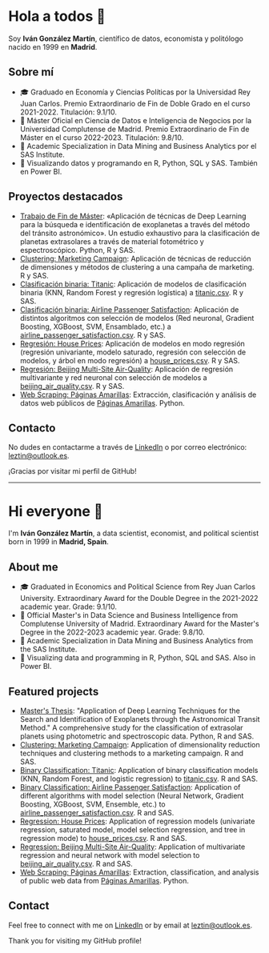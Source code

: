 # Hola a todos 👋

Soy **Iván González Martín**, científico de datos, economista y politólogo nacido en 1999 en **Madrid**.

## Sobre mí

- 🎓 Graduado en Economía y Ciencias Políticas por la Universidad Rey Juan Carlos. Premio Extraordinario de Fin de Doble Grado en el curso 2021-2022. Titulación: 9.1/10.
- 💼 Máster Oficial en Ciencia de Datos e Inteligencia de Negocios por la Universidad Complutense de Madrid. Premio Extraordinario de Fin de Máster en el curso 2022-2023. Titulación: 9.8/10.
- 🧮 Academic Specialization in Data Mining and Business Analytics por el SAS Institute.
- 🤖 Visualizando datos y programando en R, Python, SQL y SAS. También en Power BI.

## Proyectos destacados

- [Trabajo de Fin de Máster](https://github.com/Leztin/TFM): «Aplicación de técnicas de Deep Learning para la búsqueda e identificación de exoplanetas a través del método del tránsito astronómico». Un estudio exhaustivo para la clasificación de planetas extrasolares a través de material fotométrico y espectroscópico. Python, R y SAS.
- [Clustering: Marketing Campaign](https://github.com/Leztin/Marketing_Campaign): Aplicación de técnicas de reducción de dimensiones y métodos de clustering a una campaña de marketing. R y SAS.
- [Clasificación binaria: Titanic](https://github.com/Leztin/Titanic): Aplicación de modelos de clasificación binaria (KNN, Random Forest y regresión logística) a [titanic.csv](https://www.kaggle.com/datasets/yasserh/titanic-dataset). R y SAS.
- [Clasificación binaria: Airline Passenger Satisfaction](https://github.com/Leztin/Airline_Passenger_Satisfaction): Aplicación de distintos algoritmos con selección de modelos (Red neuronal, Gradient Boosting, XGBoost, SVM, Ensamblado, etc.) a [airline_passenger_satisfaction.csv](https://www.kaggle.com/datasets/teejmahal20/airline-passenger-satisfaction). R y SAS.
- [Regresión: House Prices](https://github.com/Leztin/House_Prices): Aplicación de modelos en modo regresión (regresión univariante, modelo saturado, regresión con selección de modelos, y árbol en modo regresión) a [house_prices.csv](https://www.kaggle.com/competitions/house-prices-advanced-regression-techniques). R y SAS.
- [Regresión: Beijing Multi-Site Air-Quality](https://github.com/Leztin/Beijing_Multi-Site_Air-Quality): Aplicación de regresión multivariante y red neuronal con selección de modelos a [beijing_air_quality.csv](https://www.kaggle.com/datasets/sid321axn/beijing-multisite-airquality-data-set). R y SAS.
- [Web Scraping: Páginas Amarillas](https://github.com/Leztin/Paginas_Amarillas): Extracción, clasificación y análisis de datos web públicos de [Páginas Amarillas](https://www.paginasamarillas.es/). Python.

## Contacto

No dudes en contactarme a través de [LinkedIn](https://www.linkedin.com/in/IvánGonzálezMartín/) o por correo electrónico: leztin@outlook.es.

¡Gracias por visitar mi perfil de GitHub!

---
            
# Hi everyone 👋

I'm **Iván González Martín**, a data scientist, economist, and political scientist born in 1999 in **Madrid, Spain**.

## About me

- 🎓 Graduated in Economics and Political Science from Rey Juan Carlos University. Extraordinary Award for the Double Degree in the 2021-2022 academic year. Grade: 9.1/10.
- 💼 Official Master's in Data Science and Business Intelligence from Complutense University of Madrid. Extraordinary Award for the Master's Degree in the 2022-2023 academic year. Grade: 9.8/10.
- 🧮 Academic Specialization in Data Mining and Business Analytics from the SAS Institute.
- 🤖 Visualizing data and programming in R, Python, SQL and SAS. Also in Power BI.

## Featured projects

- [Master's Thesis](https://github.com/Leztin/TFM): "Application of Deep Learning Techniques for the Search and Identification of Exoplanets through the Astronomical Transit Method." A comprehensive study for the classification of extrasolar planets using photometric and spectroscopic data. Python, R and SAS.
- [Clustering: Marketing Campaign](https://github.com/Leztin/Marketing_Campaign): Application of dimensionality reduction techniques and clustering methods to a marketing campaign. R and SAS.
- [Binary Classification: Titanic](https://github.com/Leztin/Titanic): Application of binary classification models (KNN, Random Forest, and logistic regression) to [titanic.csv](https://www.kaggle.com/datasets/yasserh/titanic-dataset). R and SAS.
- [Binary Classification: Airline Passenger Satisfaction](https://github.com/Leztin/Airline_Passenger_Satisfaction): Application of different algorithms with model selection (Neural Network, Gradient Boosting, XGBoost, SVM, Ensemble, etc.) to [airline_passenger_satisfaction.csv](https://www.kaggle.com/datasets/teejmahal20/airline-passenger-satisfaction). R and SAS.
- [Regression: House Prices](https://github.com/Leztin/House_Prices): Application of regression models (univariate regression, saturated model, model selection regression, and tree in regression mode) to [house_prices.csv](https://www.kaggle.com/competitions/house-prices-advanced-regression-techniques). R and SAS.
- [Regression: Beijing Multi-Site Air-Quality](https://github.com/Leztin/Beijing_Multi-Site_Air-Quality): Application of multivariate regression and neural network with model selection to [beijing_air_quality.csv](https://www.kaggle.com/datasets/sid321axn/beijing-multisite-airquality-data-set). R and SAS.
- [Web Scraping: Páginas Amarillas](https://github.com/Leztin/Paginas_Amarillas): Extraction, classification, and analysis of public web data from [Páginas Amarillas](https://www.paginasamarillas.es/). Python.

## Contact

Feel free to connect with me on [LinkedIn](https://www.linkedin.com/in/IvánGonzálezMartín/)  or by email at leztin@outlook.es.

Thank you for visiting my GitHub profile!        
&nbsp;
